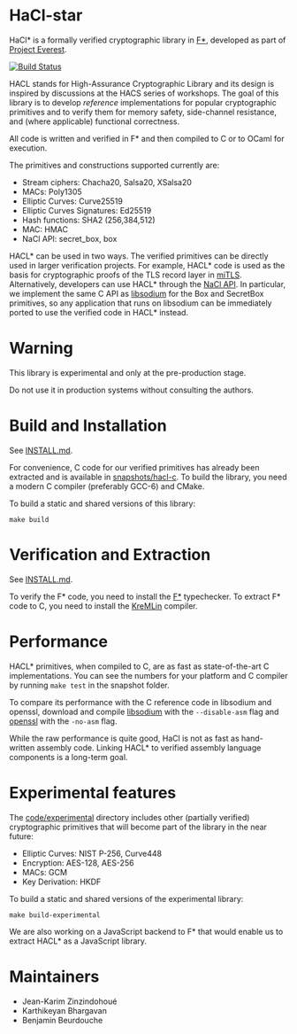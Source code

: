 HaCl-star
=========

HaCl* is a formally verified cryptographic library in [F\*],
developed as part of [Project Everest].

[![Build Status](https://travis-ci.org/mitls/hacl-star.svg?branch=master)](https://travis-ci.org/mitls/hacl-star)

HACL stands for High-Assurance Cryptographic Library and its design is
inspired by discussions at the HACS series of workshops.
The goal of this library is to develop *reference* implementations
for popular cryptographic primitives and to verify them for memory safety,
side-channel resistance, and (where applicable) functional correctness.

All code is written and verified in F\* and then compiled to C or to
OCaml for execution.

The primitives and constructions supported currently are:

* Stream ciphers: Chacha20, Salsa20, XSalsa20
* MACs: Poly1305
* Elliptic Curves: Curve25519
* Elliptic Curves Signatures: Ed25519
* Hash functions: SHA2 (256,384,512)
* MAC: HMAC
* NaCl API: secret_box, box

HACL* can be used in two ways. The verified primitives can be directly
used in larger verification projects.  For example, HACL* code is used
as the basis for cryptographic proofs of the TLS record layer in
[miTLS].  Alternatively, developers can use HACL* through the [NaCl API].
In particular, we implement the same C API as [libsodium] for the
Box and SecretBox primitives, so any application that runs on
libsodium can be immediately ported to use the verified code in HACL*
instead.

[F\*]: https://github.com/FStarLang/FStar
[miTLS]: https://github.com/mitls/mitls-fstar
[NaCl API]: https://nacl.cr.yp.to
[libsodium]: https://github.com/jedisct1/libsodium
[Project Everest]: https://github.com/project-everest


# Warning

This library is experimental and only at the pre-production stage.

Do not use it in production systems without consulting the authors.


# Build and Installation

See [INSTALL.md](INSTALL.md).

For convenience, C code for our verified primitives has already been extracted
and is available in [snapshots/hacl-c](snapshots/hacl-c).
To build the library, you need a modern C compiler (preferably GCC-6) and CMake.

To build a static and shared versions of this library:
```
make build
```


[INSTALL.md]: https://github.com/mitls/hacl-star/INSTALL.md


# Verification and Extraction

See [INSTALL.md](INSTALL.md).

To verify the F\* code, you need to install the [F\*] typechecker.
To extract F\* code to C, you need to install the [KreMLin] compiler.

[INSTALL.md]: https://github.com/mitls/hacl-star/INSTALL.md
[KreMLin]: https://github.com/FStarLang/kremlin


# Performance

HACL* primitives, when compiled to C, are as fast as state-of-the-art
C implementations. You can see the numbers for your platform and C compiler
by running `make test` in the snapshot folder.

To compare its performance with the C reference code in libsodium and openssl,
download and compile [libsodium] with the `--disable-asm` flag
and [openssl] with the `-no-asm` flag.

While the raw performance is quite good, HaCl is not as fast as hand-written
assembly code.  Linking HACL* to verified assembly language components
is a long-term goal.


[openssl]: https://github.com/openssl/openssl
[libsodium]: https://github.com/jedisct1/libsodium


# Experimental features

The [code/experimental](code/experimental) directory includes other (partially verified) cryptographic primitives that will become part of the library in the near future:
* Elliptic Curves: NIST P-256, Curve448
* Encryption: AES-128, AES-256
* MACs: GCM
* Key Derivation: HKDF

To build a static and shared versions of the experimental library:
```
make build-experimental
```

We are also working on a JavaScript backend to F* that would enable us to extract HACL* as a JavaScript library.


# Maintainers

* Jean-Karim Zinzindohoué
* Karthikeyan Bhargavan
* Benjamin Beurdouche
